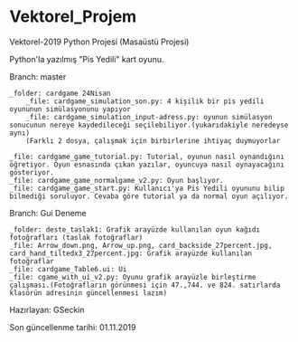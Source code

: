 # Vektorel_Projem
Vektorel-2019 Python Projesi (Masaüstü Projesi)

Python'la yazılmış "Pis Yedili" kart oyunu.


Branch: master

    _folder: cardgame 24Nisan
        _file: cardgame_simulation_son.py: 4 kişilik bir pis yedili oyununun simülasyonunu yapıyor
        _file: cardgame_simulation_input-adress.py: oyunun simülasyon sonucunun nereye kaydedileceği seçilebiliyor.(yukarıdakiyle neredeyse aynı)
        (Farklı 2 dosya, çalışmak için birbirlerine ihtiyaç duymuyorlar
    
    _file: cardgame_game_tutorial.py: Tutorial, oyunun nasıl oynandığını öğretiyor. Oyun esnasında çıkan yazılar, oyuncuya nasıl oynayacağını gösteriyor. 
    _file: cardgame_game_normalgame_v2.py: Oyun başlıyor. 
    _file: cardgame_game_start.py: Kullanıcı'ya Pis Yedili oyununu bilip bilmediği soruluyor. Cevaba göre tutorial ya da normal oyun açılıyor.
  
  
Branch: Gui Deneme
  
    _folder: deste_taslak1: Grafik arayüzde kullanılan oyun kağıdı fotoğrafları (taslak fotoğraflar)
    _file: Arrow_down.png, Arrow_up.png, card_backside_27percent.jpg, card_hand_tiltedx3_27percent.jpg: Grafik arayüzde kullanılan   fotoğraflar
    _file: cardgame_Table6.ui: Ui
    _file: cgame_with_ui_v2.py: Oyunu grafik arayüzle birleştirme çalışması.(Fotoğrafların görünmesi için 47.,744. ve 824. satırlarda klasörün adresinin güncellenmesi lazım) 
  
  
Hazırlayan: GSeckin

Son güncellenme tarihi: 01.11.2019
